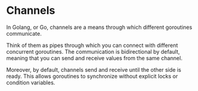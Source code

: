# Channels

In Golang, or Go, channels are a means through which different goroutines communicate.

Think of them as pipes through which you can connect with different concurrent goroutines. The communication is bidirectional by default, meaning that you can send and receive values from the same channel.

Moreover, by default, channels send and receive until the other side is ready. This allows goroutines to synchronize without explicit locks or condition variables.

